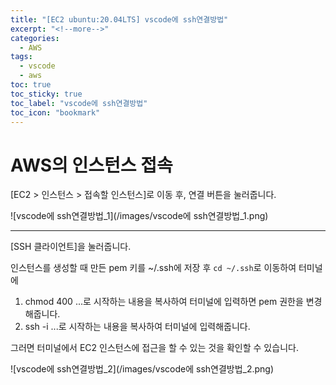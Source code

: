 ```yaml
---
title: "[EC2 ubuntu:20.04LTS] vscode에 ssh연결방법"
excerpt: "<!--more-->"
categories:
  - AWS
tags:
  - vscode
  - aws
toc: true
toc_sticky: true
toc_label: "vscode에 ssh연결방법"
toc_icon: "bookmark"
---
```


# AWS의 인스턴스 접속

[EC2 > 인스턴스 > 접속할 인스턴스]로 이동 후, 연결 버튼을 눌러줍니다.

![vscode에 ssh연결방법_1](/images/vscode에 ssh연결방법_1.png)

---

[SSH 클라이언트]을 눌러줍니다.

인스턴스를 생성할 때 만든 pem 키를 ~/.ssh에 저장 후 `cd ~/.ssh`로 이동하여 터미널에

1. chmod 400 ...로 시작하는 내용을 복사하여 터미널에 입력하면 pem 권한을 변경 해줍니다.
2. ssh -i ...로 시작하는 내용을 복사하여 터미널에 입력해줍니다.

그러면 터미널에서 EC2 인스턴스에 접근을 할 수 있는 것을 확인할 수 있습니다.

![vscode에 ssh연결방법_2](/images/vscode에 ssh연결방법_2.png)
